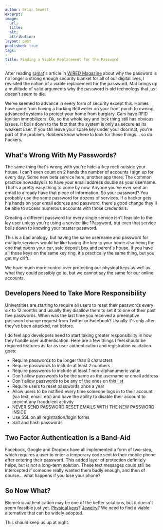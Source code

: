 ```yaml
---
author: Brian Sewell
excerpt:
image:
  url:
  title:
  alt:
  attribution:
layout: post
published: true
tags:
-
title: Finding a Viable Replacement for the Password
---
```


After reading [@mat](http://twitter.com/mat)'s article in [WIRED Magazine](http://www.wired.com/gadgetlab/2012/11/ff-mat-honan-password-hacker/all/) about why the password is no longer a strong enough security blanket for all of our digital lives, I revisited the notion of a viable replacement for the password.  Mat brings up a multitude of valid arguments why the password is old technology that just doesn't seem to die.

We've seemed to advance in every form of security except this.  Homes have gone from having a barking Rottweiler on your front porch to owning advanced systems to protect your home from burglary.  Cars have RFID ignition immobilizers.  Ok, so the whole key and lock thing still has obvious issues.  It boils down to the fact that the system is only as secure as its weakest user.  If you still leave your spare key under your doormat, you're part of the problem.  Robbers know where to look for these things... so do hackers.

## What's Wrong With My Passwords?

The same thing that's wrong with you're hide-a-key rock outside your house.  I can't even count on 2 hands the number of accounts I sign up for every day.  Some new beta service here, another app there.  The common practice nowadays is to have your email address double as your username.  That's a pretty easy thing to come by now.  Anyone you've ever sent an email to already have that piece of information.  So your password?  You probably use the same password for dozens of services.  If a hacker gets his hands on your email address and password, there's good change they'll be able to access numerous accounts with those credentials.

Creating a different password for every single service isn't feasible to the lay user unless you're using a service like 1Password, but even that service boils down to knowing your master password.

This is a bad analogy, but having the same username and password for multiple services would be like having the key to your home also being the one that opens your car, safe deposit box and parent's house.  If you have all those keys on the same key ring, it's practically the same thing, but you get my drift.

We have much more control over protecting our physical keys as well as what they could possibly go to, but we cannot say the same for our online accounts.

## Developers Need to Take More Responsibility

Universities are starting to require all users to reset their passwords every six to 12 months and usually they disallow them to set it to one of their past five passwords.  When was the last time you received a preemptive password change request from Twitter or Facebook?  Usually it's only after they've been attacked, not before.

I do feel app developers need to start taking greater responsibility in how they handle user authentication.  Here are a few things I feel should be required features as far as user authentication and registration validation goes:

- Require passwords to be longer than 8 characters
- Require passwords to include at least 2 numbers
- Require passwords to include at least 1 non-alphanumeric value
- Don't allow passwords to be the same as the username or email address
- Don't allow passwords to be any of the ones on [this list](http://www.zdnet.com/blog/security/25-most-used-passwords-revealed-is-yours-one-of-them/12427)
- Require users to reset passwords once a year
- Allow users to be notified every time someone logs in to their account (via text, email, etc) and have the ability to disable their account to prevent any fraudulent activity
- NEVER SEND PASSWORD RESET EMAILS WITH THE NEW PASSWORD INSIDE
- Use SSL on all registration/login forms
- Salt and hash passwords

## Two Factor Authentication is a Band-Aid

Facebook, Google and Dropbox have all implemented a form of two-step, which requires a user to enter a temporary code sent to their mobile phone after entering their password.  This added layer of protection definitely helps, but is not a long-term solution.  These text messages could still be intercepted if someone really wanted them badly enough, and then of course... what happens if you lose your phone?

## So Now What?

Biometric authentication may be one of the better solutions, but it doesn't seem feasible just yet.  [Physical keys](http://www.technologyreview.com/view/510106/googles-alternative-to-the-password/)?  [Jewelry](http://www.technologyreview.com/news/512051/google-wants-to-replace-all-your-passwords-with-a-ring/#.UT8OP_Bu8_A.reddit)?  We need to find a viable alternative that can be widely adopted.

This should keep us up at night.